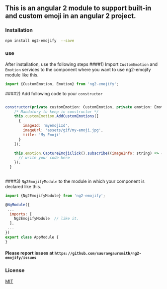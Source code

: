 ## This is an angular 2 module to support built-in and custom emoji in an angular 2 project.

### Installation

```sh
npm install ng2-emojify  --save
```
### use

After installation, use the following steps
####1) Import  `CustomEmotion` and `Emotion` services to the component where you want to use ng2-emojify module like this. 
```js
import {CustomEmotion, Emotion} from 'ng2-emojify';
```
####2) Add following code to your `constructor` 
```js

constructor(private customEmotion: CustomEmotion, private emotion: Emotion) {
    /* Mandatory to keep in constructor */
    this.customEmotion.AddCustomEmotions([
      {
        imageId: 'myemojiId',
        imageUrl: 'assets/gif/my-emoji.jpg',
        title: 'My Emoji'
      }
    ]);

    this.emotion.CaptureEmojiClick().subscribe((imageInfo: string) => {
      // write your code here
    });
  }
  
```

####3) `Ng2EmojifyModule` to the module in which your component is declared like this.

```js
import {Ng2EmojifyModule} from 'ng2-emojify';

@NgModule({
 ...
  imports: [
    Ng2EmojifyModule  // like it.
  ],
 ...
})
export class AppModule {
}

```
#### Please report issues at `https://github.com/sauravgaursmith/ng2-emojify/issues`

### License

[MIT](LICENSE)
